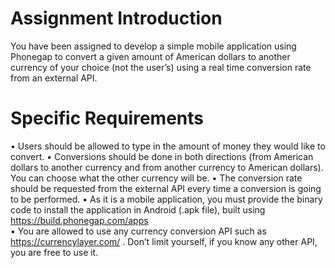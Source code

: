 # Assignment Introduction
You have been assigned to develop a simple mobile application using Phonegap to convert a given amount of American dollars to another currency of your choice (not the user’s) using a real time conversion rate from an external API. 

# Specific Requirements 
• Users should be allowed to type in the amount of money they would like to convert. 
• Conversions should be done in both directions (from American dollars to another currency and from another currency to American dollars). You can choose what the other currency will be. 
• The conversion rate should be requested from the external API every time a conversion is going to be performed. 
• As it is a mobile application, you must provide the binary code to install the application in Android (.apk file), built using https://build.phonegap.com/apps  
• You are allowed to use any currency conversion API such as https://currencylayer.com/ . Don’t limit yourself, if you know any other API, you are free to use it. 
